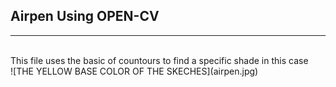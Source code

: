 <h2> Airpen Using OPEN-CV</h2>
<hr>
<br>
This file uses the basic of countours to find a specific shade in this case <br>
![THE YELLOW BASE COLOR OF THE SKECHES](airpen.jpg)

